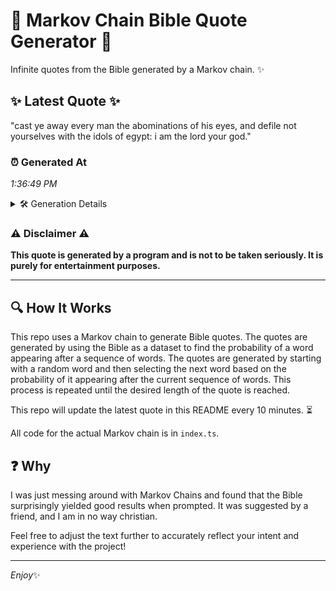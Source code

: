 # 📖 Markov Chain Bible Quote Generator 📖

Infinite quotes from the Bible generated by a Markov chain. ✨

## ✨ Latest Quote ✨
"cast ye away every man the abominations of his eyes, and defile not yourselves with the idols of egypt: i am the lord your god."

### ⏰ Generated At
*1:36:49 PM*

<details>
    <summary>🛠️ Generation Details</summary>
    <p>
        <strong>🌱 Seed:</strong> cast<br>
        <strong>🔄 Iterations:</strong> 24<br>
        <strong>📜 Context History:</strong><br>[ cast ]: ye<br>[ cast, ye ]: away<br>[ cast, ye, away ]: every<br>[ cast, ye, away, every ]: man<br>[ cast, ye, away, every, man ]: the<br>[ cast, ye, away, every, man, the ]: abominations<br>[ ye, away, every, man, the, abominations ]: of<br>[ away, every, man, the, abominations, of ]: his<br>[ every, man, the, abominations, of, his ]: eyes,<br>[ man, the, abominations, of, his, eyes, ]: and<br>[ the, abominations, of, his, eyes,, and ]: defile<br>[ abominations, of, his, eyes,, and, defile ]: not<br>[ of, his, eyes,, and, defile, not ]: yourselves<br>[ his, eyes,, and, defile, not, yourselves ]: with<br>[ eyes,, and, defile, not, yourselves, with ]: the<br>[ and, defile, not, yourselves, with, the ]: idols<br>[ defile, not, yourselves, with, the, idols ]: of<br>[ not, yourselves, with, the, idols, of ]: egypt:<br>[ yourselves, with, the, idols, of, egypt: ]: i<br>[ with, the, idols, of, egypt:, i ]: am<br>[ the, idols, of, egypt:, i, am ]: the<br>[ idols, of, egypt:, i, am, the ]: lord<br>[ of, egypt:, i, am, the, lord ]: your<br>[ egypt:, i, am, the, lord, your ]: god.<br>
    </p>
</details>

### ⚠️ Disclaimer ⚠️
**This quote is generated by a program and is not to be taken seriously. It is purely for entertainment purposes.**

---

## 🔍 How It Works

This repo uses a Markov chain to generate Bible quotes. The quotes are generated by using the Bible as a dataset to find the probability of a word appearing after a sequence of words. The quotes are generated by starting with a random word and then selecting the next word based on the probability of it appearing after the current sequence of words. This process is repeated until the desired length of the quote is reached.

This repo will update the latest quote in this README every 10 minutes. ⏳

All code for the actual Markov chain is in `index.ts`.

## ❓ Why

I was just messing around with Markov Chains and found that the Bible surprisingly yielded good results when prompted. 
It was suggested by a friend, and I am in no way christian.

Feel free to adjust the text further to accurately reflect your intent and experience with the project!

---

*Enjoy*✨
